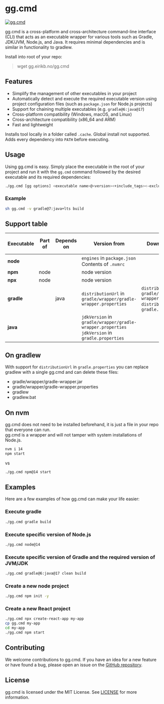 # gg.cmd

[![gg.cmd](https://github.com/eirikb/gg/actions/workflows/gg.yml/badge.svg)](https://github.com/eirikb/gg/actions/workflows/gg.yml)

gg.cmd is a cross-platform and cross-architecture command-line interface (CLI) that acts as an executable wrapper for
various tools such as Gradle, JDK/JVM, Node.js, and Java. It requires minimal dependencies and is similar in
functionality to gradlew.

Install into root of your repo:
> wget gg.eirikb.no/gg.cmd

## Features

- Simplify the management of other executables in your project
- Automatically detect and execute the required executable version using project configuration files (such
  as `package.json` for Node.js projects)
- Support for chaining multiple executables (e.g. `gradle@6:java@17`)
- Cross-platform compatibility (Windows, macOS, and Linux)
- Cross-architecture compatibility (x86_64 and ARM)
- Fast and lightweight

Installs tool locally in a folder called `.cache`. Global install not supported.
Adds every dependency into `PATH` before executing.

## Usage

Using gg.cmd is easy. Simply place the executable in the root of your project and run it with the `gg.cmd` command
followed
by the desired executable and its required dependencies:

```bash
./gg.cmd [gg options] <executable name>@<version><+include_tags><-exclude_tags>:<dependent executable name>@<version><+include_tags><-exclude_tags> [executable arguments]
```

### Example

```bash
sh gg.cmd -v gradle@7:java+lts build
```

## Support table

| Executable | Part of | Depends on | Version from                                                                                         | Download url from                                                                                                  | Set environment variables |
|------------|---------|------------|------------------------------------------------------------------------------------------------------|--------------------------------------------------------------------------------------------------------------------|---------------------------|
| **node**   |         |            | `engines` in `package.json`<br/> Contents of `.nvmrc`                                                |                                                                                                                    |
| **npm**    | node    |            | node version                                                                                         |                                                                                                                    |
| **npx**    | node    |            | node version                                                                                         |                                                                                                                    |
| **gradle** |         | java       | `distributionUrl` in `gradle/wrapper/gradle-wrapper.properties`                                      | `distributionUrl` in<br/> `gradle/wrapper/gradle-wrapper.properties`<br/> `distributionUrl` in `gradle.properties` |
| **java**   |         |            | `jdkVersion` in `gradle/wrapper/gradle-wrapper.properties` <br/> `jdkVersion` in `gradle.properties` |                                                                                                                    | JAVA_HOME                 |

## On gradlew

With support for `distributionUrl` in `gradle.properties` you can replace gradlew with a single gg.cmd and can
delete these files:

* gradle/wrapper/gradle-wrapper.jar
* gradle/wrapper/gradle-wrapper.properties
* gradlew
* gradlew.bat

## On nvm

gg.cmd does not need to be installed beforehand, it is just a file in your repo that everyone can run.  
gg.cmd is a wrapper and will not tamper with system installations of Node.js.

```bash
nvm i 14
npm start
```

vs

```bash
./gg.cmd npm@14 start
```

## Examples

Here are a few examples of how gg.cmd can make your life easier:

### Execute gradle

```bash
./gg.cmd gradle build
```

### Execute specific version of Node.js

```bash
./gg.cmd node@14
```

### Execute specific version of Gradle and the required version of JVM/JDK

```bash
./gg.cmd gradle@6:java@17 clean build
```

### Create a new node project

```bash
./gg.cmd npm init -y
```

### Create a new React project

```bash
./gg.cmd npx create-react-app my-app
cp gg.cmd my-app
cd my-app
./gg.cmd npm start

```

## Contributing

We welcome contributions to gg.cmd. If you have an idea for a new feature or have found a bug, please open an issue on
the [GitHub repository](https://github.com/example/gg).

## License

gg.cmd is licensed under the MIT License. See [LICENSE](LICENSE) for more information.

